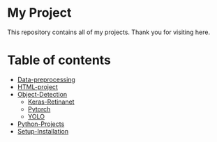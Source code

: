 My Project
============
This repository contains all of my projects. Thank you for visiting here.



Table of contents
=================

<!--ts-->
   * [Data-preprocessing](https://github.com/Laudarisd/Project_Root/tree/master/Data-preprocessing)
   * [HTML-project](https://github.com/Laudarisd/Project_Root/tree/master/HTML-project)
   * [Object-Detection](https://github.com/Laudarisd/Project_Root/tree/master/Object-Detection)
      * [Keras-Retinanet](#Keras-Retinanet)
      * [Pytorch](#Pytorch)
      * [YOLO](#YOLO)
   * [Python-Projects](https://github.com/Laudarisd/Project_Root/tree/master/Python-Projects)
   * [Setup-Installation](https://github.com/Laudarisd/Project_Root/tree/master/Setup-Installation)
   
<!--te-->

